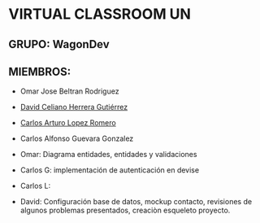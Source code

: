 # VIRTUAL CLASSROOM UN

## GRUPO: WagonDev

## MIEMBROS:
* Omar Jose Beltran Rodriguez
* [David Celiano Herrera Gutiérrez](https://dacherreragu.github.io/)
* [Carlos Arturo Lopez Romero](https://github.com/caralopezromUN)
* Carlos Alfonso Guevara Gonzalez
 
* Omar: Diagrama entidades, entidades y validaciones
* Carlos G: implementación de autenticación en devise
* Carlos L:
* David: Configuración base de datos, mockup contacto, revisiones de algunos problemas presentados, creaciòn esqueleto proyecto.